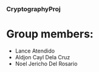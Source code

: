 ### CryptographyProj

# Group members:
- Lance Atendido
- Aldjon Cayl Dela Cruz
- Noel Jericho Del Rosario
